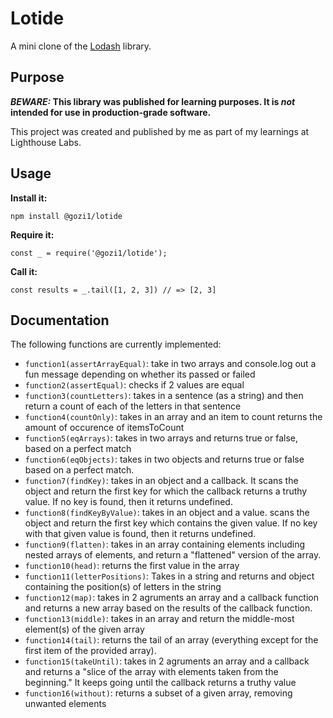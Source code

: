# Lotide

A mini clone of the [Lodash](https://lodash.com) library.

## Purpose

**_BEWARE:_ This library was published for learning purposes. It is _not_ intended for use in production-grade software.**

This project was created and published by me as part of my learnings at Lighthouse Labs. 

## Usage

**Install it:**

`npm install @gozi1/lotide`

**Require it:**

`const _ = require('@gozi1/lotide');`

**Call it:**

`const results = _.tail([1, 2, 3]) // => [2, 3]`

## Documentation

The following functions are currently implemented:

* `function1(assertArrayEqual)`: take in two arrays and console.log out a fun message depending on whether its passed or failed
* `function2(assertEqual)`: checks if 2 values are equal
* `function3(countLetters)`: takes in a sentence (as a string) and then return a count of each of the letters in that sentence
* `function4(countOnly)`: takes in an array and an item to count returns the amount of occurence of itemsToCount
* `function5(eqArrays)`: takes in two arrays and returns true or false, based on a perfect match
* `function6(eqObjects)`: takes in two objects and returns true or false based on a perfect match.
* `function7(findKey)`: takes in an object and a callback. It scans the object and return the first key for which the callback returns a truthy value. If no key is found, then it returns undefined.
* `function8(findKeyByValue)`: takes in an object and a value. scans the object and return the first key which contains the given value. If no key with that given value is found, then it returns undefined.
* `function9(flatten)`: takes in an array containing elements including nested arrays of elements, and return a "flattened" version of the array.
* `function10(head)`: returns the first value in the array
* `function11(letterPositions)`: Takes in a string and returns and object containing the position(s) of letters in the string
* `function12(map)`: takes in 2 agruments an array and a callback function and returns a new array based on the results of the callback function.
* `function13(middle)`: takes in an array and return the middle-most element(s) of the given array
* `function14(tail)`: returns the tail of an array (everything except for the first item of the provided array).
* `function15(takeUntil)`: takes in 2 agruments an array and a callback and returns a "slice of the array with elements taken from the beginning." It keeps going until the callback returns a truthy value
* `function16(without)`: returns a subset of a given array, removing unwanted elements
